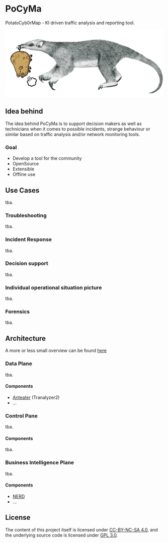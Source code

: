 # PoCyMa
PotatoCyb0rMap - KI driven traffic analysis and reporting tool.

![alt text](https://github.com/localos/PoCyMa/blob/master/pocyma_logo.png "Logo PoCyMa")

## Idea behind
The idea behind PoCyMa is to support decision makers as well as technicians when it comes to possible incidents, strange behaviour or similar based on traffic analysis and/or network monitoring tools.  

### Goal
* Develop a tool for the community
* OpenSource
* Extensible
* Offline use

## Use Cases
tba.

### Troubleshooting
tba.

### Incident Response
tba.

### Decision support
tba.

### Individual operational situation picture
tba.

### Forensics
tba.

## Architecture
A more or less small overview can be found [here](https://github.com/localos/PoCyMa/blob/master/architecture/pocyma_full.pdf)

### Data Plane
tba.

#### Components
* [Anteater](https://tranalyzer.com/) (Tranalyzer2)
* ...

### Control Pane
tba.

#### Components
tba.

### Business Intelligence Plane
tba.

#### Components
* [NERD](https://github.com/localos/PoCyMa/blob/master/components/NERD)
* ...

## License
The content of this project itself is licensed under [CC-BY-NC-SA 4.0](https://creativecommons.org/licenses/by-nc-sa/4.0/), and the underlying source code is licensed under [GPL 3.0](https://www.gnu.org/licenses/gpl-3.0.en.html).
